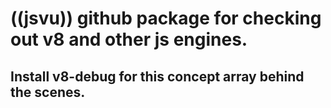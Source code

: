 # ((jsvu)) github package for checking out v8 and other js engines.

## Install v8-debug for this concept array behind the scenes.
